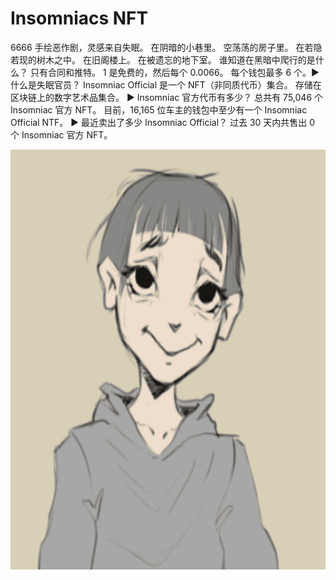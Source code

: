 # Insomniacs NFT

6666 手绘恶作剧，灵感来自失眠。 在阴暗的小巷里。 空荡荡的房子里。 在若隐若现的树木之中。 在旧阁楼上。 在被遗忘的地下室。 谁知道在黑暗中爬行的是什么？ 只有合同和推特。 1 是免费的，然后每个 0.0066。 每个钱包最多 6 个。▶ 什么是失眠官员？
Insomniac Official 是一个 NFT（非同质代币）集合。 存储在区块链上的数字艺术品集合。
▶ Insomniac 官方代币有多少？
总共有 75,046 个 Insomniac 官方 NFT。 目前，16,165 位车主的钱包中至少有一个 Insomniac Official NTF。
▶ 最近卖出了多少 Insomniac Official？
过去 30 天内共售出 0 个 Insomniac 官方 NFT。

![nft](1661599987333(1).png)
